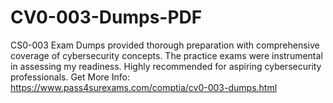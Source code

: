# CV0-003-Dumps-PDF
CS0-003 Exam Dumps provided thorough preparation with comprehensive coverage of cybersecurity concepts. The practice exams were instrumental in assessing my readiness. Highly recommended for aspiring cybersecurity professionals.
Get More Info: https://www.pass4surexams.com/comptia/cv0-003-dumps.html
